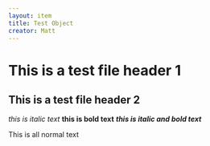 ```yaml
---
layout: item
title: Test Object
creator: Matt
---
```


# This is a test file header 1
## This is a test file header 2
*this is italic text*
**this is bold text**
***this is italic and bold text***

This is all normal text

